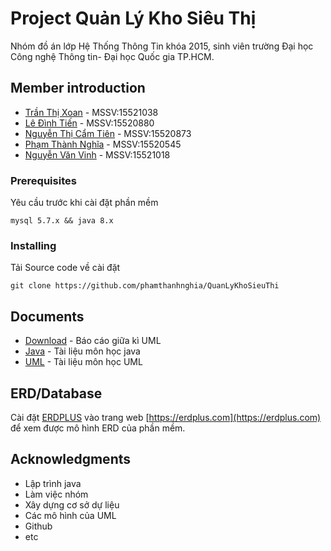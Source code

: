 # Project Quản Lý Kho Siêu Thị


Nhóm đồ án lớp Hệ Thống Thông Tin khóa 2015, sinh viên trường Đại học Công nghệ Thông tin- Đại học Quốc gia TP.HCM.

## Member introduction

* [Trần Thị Xoan](https://www.facebook.com/jughion) - MSSV:15521038
* [Lê Đình Tiến](https://www.facebook.com/kynangnghenghiep2016) - MSSV:15520880
* [Nguyễn Thị Cẩm Tiên](https://www.facebook.com/camtien.nguyen.94009) - MSSV:15520873
* [Phạm Thành Nghĩa](https://www.facebook.com/nghia.phamthanh.169) - MSSV:15520545
* [Nguyễn Văn Vinh](https://www.facebook.com/profile.php?id=100013462964646) - MSSV:15521018

### Prerequisites

Yêu cầu trước khi cài đặt phần mềm

```
mysql 5.7.x && java 8.x
```

### Installing

Tải Source code về cài đặt

```
git clone https://github.com/phamthanhnghia/QuanLyKhoSieuThi
```

## Documents

* [Download](https://drive.google.com/file/d/0B_urmJyIgGNlZ0R0VkZFVWJWUEk/view?usp=sharing) - Báo cáo giữa kì UML
* [Java](https://www.google.com.vn/) - Tài liệu môn học java
* [UML](https://www.google.com.vn/) - Tài liệu môn học UML

## ERD/Database

Cài đặt [ERDPLUS](https://drive.google.com/file/d/0B_urmJyIgGNlZVlPOFRQNV9OSzg/view?usp=sharing) vào trang web [https://erdplus.com](https://erdplus.com) để xem được mô hình ERD của phần mềm.

## Acknowledgments

* Lập trình java
* Làm việc nhóm
* Xây dựng cơ sở dự liệu
* Các mô hình của UML
* Github
* etc
